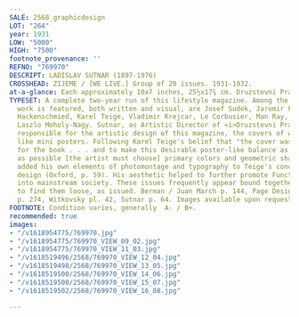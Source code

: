 ```yaml
---
SALE: 2568_graphicdesign
LOT: "264"
year: 1931
LOW: "5000"
HIGH: "7500"
footnote_provenance: ''
REFNO: "769970"
DESCRIPT: LADISLAV SUTNAR (1897-1976)
CROSSHEAD: ZIJEME / [WE LIVE.] Group of 20 issues. 1931-1932.
at-a-glance: Each approximately 10x7 inches, 25½x17¾ cm. Druzstevni Prace, Prague.
TYPESET: A complete two-year run of this lifestyle magazine. Among the artists whose
  work is featured, both written and visual, are Josef Sudek, Jaromir Funke, Alexander
  Hackenschmied, Karel Teige, Vladimir Krejcar, Le Corbusier, Man Ray, Max Ernst and
  Laszlo Moholy-Nagy. Sutnar, as Artistic Director of <i>Druzstevni Prace</i>, was
  responsible for the artistic design of this magazine, the covers of which are all
  like mini posters. Following Karel Teige's belief that "the cover was an advertisement
  for the book . . . and to make this desirable poster-like balance as strong an impact
  as possible [the artist must choose] primary colors and geometric shapes," Sutnar
  added his own elements of photomontage and typography to Teige's concept of cover
  design (Oxford, p. 59). His aesthetic helped to further promote Functionalist design
  into mainstream society. These issues frequently appear bound together; it is <i>rare</i>
  to find them loose, as issued. Berman / Juan March p. 144, Page Design p. 189, Modernism
  p. 274, Witkovsky pl. 42, Sutnar p. 64. Images available upon request.
FOOTNOTE: Condition varies, generally  A- / B+.
recommended: true
images:
- "/v1618954775/769970.jpg"
- "/v1618954775/769970_VIEW_09_02.jpg"
- "/v1618954775/769970_VIEW_11_03.jpg"
- "/v1618519496/2568/769970_VIEW_12_04.jpg"
- "/v1618519498/2568/769970_VIEW_13_05.jpg"
- "/v1618519500/2568/769970_VIEW_14_06.jpg"
- "/v1618519500/2568/769970_VIEW_15_07.jpg"
- "/v1618519502/2568/769970_VIEW_16_08.jpg"

---
```

